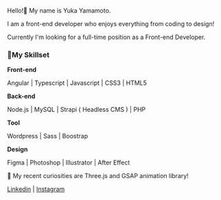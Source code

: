 Hello!👋  My name is Yuka Yamamoto. 

I am a front-end developer who enjoys everything from coding to design!

Currently I'm looking for a full-time position as a Front-end Developer.



### 📌My Skillset

**Front-end**

Angular | Typescript | Javascript | CSS3 | HTML5

**Back-end**

Node.js | MySQL | Strapi ( Headless CMS ) | PHP

**Tool**

Wordpress | Sass | Boostrap

**Design**

Figma | Photoshop | Illustrator | After Effect


👀 My recent curiosities are Three.js and GSAP animation library!


[Linkedin](https://www.linkedin.com/in/yukayamamoto0820/) | [Instagram](https://www.instagram.com/yukayama___)


